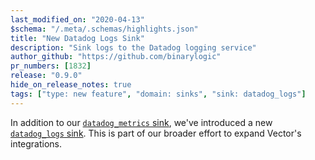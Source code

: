 ```yaml
---
last_modified_on: "2020-04-13"
$schema: "/.meta/.schemas/highlights.json"
title: "New Datadog Logs Sink"
description: "Sink logs to the Datadog logging service"
author_github: "https://github.com/binarylogic"
pr_numbers: [1832]
release: "0.9.0"
hide_on_release_notes: true
tags: ["type: new feature", "domain: sinks", "sink: datadog_logs"]
---
```


In addition to our [`datadog_metrics` sink][docs.sinks.datadog_metrics], we've
introduced a new [`datadog_logs` sink][docs.sinks.datadog_logs]. This is part
of our broader effort to expand Vector's integrations.

[docs.sinks.datadog_logs]: /docs/reference/sinks/datadog_logs/
[docs.sinks.datadog_metrics]: /docs/reference/sinks/datadog_metrics/
